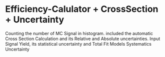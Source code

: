 # Efficiency-Calulator + CrossSection + Uncertainty 
Counting the number of MC Signal in histogram. included the automatic Cross Section Calculation and its Relative and Absolute uncertainties.
Input Signal Yield, its statistical uncertainty and Total Fit Models Systematics Uncertainty

